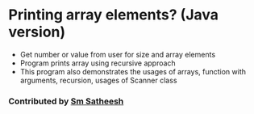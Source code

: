 # Printing array elements? (Java version)
* Get number or value from user for size and array elements <br/>
* Program prints array using recursive approach <br />
* This program also demonstrates the usages of arrays, function with arguments, recursion, usages of Scanner class <br />

### Contributed by [Sm Satheesh](https://github.com/smsatheesh)
